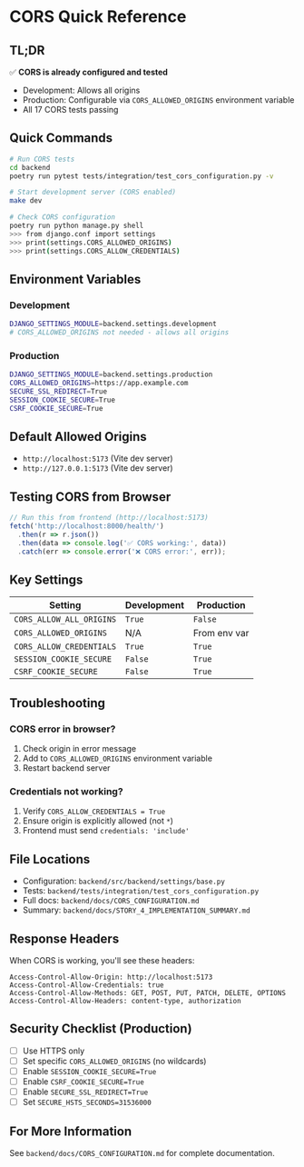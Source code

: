 # CORS Quick Reference

## TL;DR

✅ **CORS is already configured and tested**
- Development: Allows all origins
- Production: Configurable via `CORS_ALLOWED_ORIGINS` environment variable
- All 17 CORS tests passing

## Quick Commands

```bash
# Run CORS tests
cd backend
poetry run pytest tests/integration/test_cors_configuration.py -v

# Start development server (CORS enabled)
make dev

# Check CORS configuration
poetry run python manage.py shell
>>> from django.conf import settings
>>> print(settings.CORS_ALLOWED_ORIGINS)
>>> print(settings.CORS_ALLOW_CREDENTIALS)
```

## Environment Variables

### Development
```bash
DJANGO_SETTINGS_MODULE=backend.settings.development
# CORS_ALLOWED_ORIGINS not needed - allows all origins
```

### Production
```bash
DJANGO_SETTINGS_MODULE=backend.settings.production
CORS_ALLOWED_ORIGINS=https://app.example.com
SECURE_SSL_REDIRECT=True
SESSION_COOKIE_SECURE=True
CSRF_COOKIE_SECURE=True
```

## Default Allowed Origins

- `http://localhost:5173` (Vite dev server)
- `http://127.0.0.1:5173` (Vite dev server)

## Testing CORS from Browser

```javascript
// Run this from frontend (http://localhost:5173)
fetch('http://localhost:8000/health/')
  .then(r => r.json())
  .then(data => console.log('✅ CORS working:', data))
  .catch(err => console.error('❌ CORS error:', err));
```

## Key Settings

| Setting | Development | Production |
|---------|-------------|------------|
| `CORS_ALLOW_ALL_ORIGINS` | `True` | `False` |
| `CORS_ALLOWED_ORIGINS` | N/A | From env var |
| `CORS_ALLOW_CREDENTIALS` | `True` | `True` |
| `SESSION_COOKIE_SECURE` | `False` | `True` |
| `CSRF_COOKIE_SECURE` | `False` | `True` |

## Troubleshooting

### CORS error in browser?

1. Check origin in error message
2. Add to `CORS_ALLOWED_ORIGINS` environment variable
3. Restart backend server

### Credentials not working?

1. Verify `CORS_ALLOW_CREDENTIALS = True`
2. Ensure origin is explicitly allowed (not `*`)
3. Frontend must send `credentials: 'include'`

## File Locations

- Configuration: `backend/src/backend/settings/base.py`
- Tests: `backend/tests/integration/test_cors_configuration.py`
- Full docs: `backend/docs/CORS_CONFIGURATION.md`
- Summary: `backend/docs/STORY_4_IMPLEMENTATION_SUMMARY.md`

## Response Headers

When CORS is working, you'll see these headers:

```
Access-Control-Allow-Origin: http://localhost:5173
Access-Control-Allow-Credentials: true
Access-Control-Allow-Methods: GET, POST, PUT, PATCH, DELETE, OPTIONS
Access-Control-Allow-Headers: content-type, authorization
```

## Security Checklist (Production)

- [ ] Use HTTPS only
- [ ] Set specific `CORS_ALLOWED_ORIGINS` (no wildcards)
- [ ] Enable `SESSION_COOKIE_SECURE=True`
- [ ] Enable `CSRF_COOKIE_SECURE=True`
- [ ] Enable `SECURE_SSL_REDIRECT=True`
- [ ] Set `SECURE_HSTS_SECONDS=31536000`

## For More Information

See `backend/docs/CORS_CONFIGURATION.md` for complete documentation.
